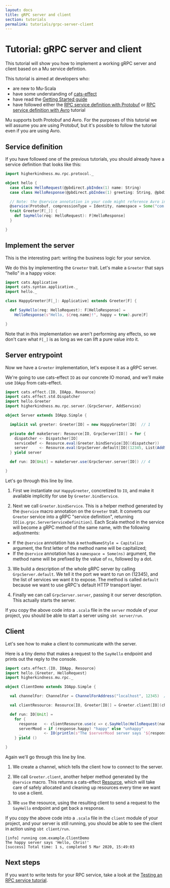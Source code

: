 ```yaml
---
layout: docs
title: gRPC server and client
section: tutorials
permalink: tutorials/grpc-server-client
---
```


# Tutorial: gRPC server and client

This tutorial will show you how to implement a working gRPC server and client
based on a Mu service defintion.

This tutorial is aimed at developers who:

* are new to Mu-Scala
* have some understanding of [cats-effect]
* have read the [Getting Started guide](../getting-started)
* have followed either the [RPC service definition with Protobuf](service-definition/protobuf) or 
  [RPC service definition with Avro](service-definition/avro) tutorial

Mu supports both Protobuf and Avro. For the purposes of this tutorial we will
assume you are using Protobuf, but it's possible to follow the tutorial even if
you are using Avro.

## Service definition

If you have followed one of the previous tutorials, you should already have a
service definition that looks like this:

```scala mdoc:silent
import higherkindness.mu.rpc.protocol._

object hello {
  case class HelloRequest(@pbdirect.pbIndex(1) name: String)
  case class HelloResponse(@pbdirect.pbIndex(1) greeting: String, @pbdirect.pbIndex(2) happy: Boolean)

  // Note: the @service annotation in your code might reference Avro instead of Protobuf
  @service(Protobuf, compressionType = Identity, namespace = Some("com.example"))
  trait Greeter[F[_]] {
    def SayHello(req: HelloRequest): F[HelloResponse]
  }

}
```

## Implement the server

This is the interesting part: writing the business logic for your service.

We do this by implementing the `Greeter` trait. Let's make a `Greeter` that says
"hello" in a happy voice:

```scala mdoc:silent
import cats.Applicative
import cats.syntax.applicative._
import hello._

class HappyGreeter[F[_]: Applicative] extends Greeter[F] {

  def SayHello(req: HelloRequest): F[HelloResponse] =
    HelloResponse(s"Hello, ${req.name}!", happy = true).pure[F]

}
```

Note that in this implementation we aren't performing any effects, so we don't
care what `F[_]` is as long as we can lift a pure value into it.

## Server entrypoint

Now we have a `Greeter` implementation, let's expose it as a gRPC server.

We're going to use cats-effect `IO` as our concrete IO monad, and we'll make use
`IOApp` from cats-effect.

```scala mdoc:silent
import cats.effect.{IO, IOApp, Resource}
import cats.effect.std.Dispatcher
import hello.Greeter
import higherkindness.mu.rpc.server.{GrpcServer, AddService}

object Server extends IOApp.Simple {

  implicit val greeter: Greeter[IO] = new HappyGreeter[IO]  // 1

  private def makeServer: Resource[IO, GrpcServer[IO]] = for {
    dispatcher <- Dispatcher[IO]
    serviceDef <- Resource.eval(Greeter.bindService[IO](dispatcher))                          // 2
    server     <- Resource.eval(GrpcServer.default[IO](12345, List(AddService(serviceDef))))  // 3
  } yield server

  def run: IO[Unit] = makeServer.use(GrpcServer.server[IO]) // 4

}
```

Let's go through this line by line.

1. First we instantiate our `HappyGreeter`, concretized to `IO`, and make it
   available implicitly for use by `Greeter.bindService`.

2. Next we call `Greeter.bindService`. This is a helper method generated by the
   `@service` macro annotation on the `Greeter` trait. It converts our `Greeter`
   service into a gRPC "service definition", returning
   `IO[io.grpc.ServerServiceDefinition]`. 
   Each Scala method in the service will become a gRPC method of the same name,
   with the following adjustments:
  - If the `@service` annotation has a `methodNameStyle = Capitalize` argument,
    the first letter of the method name will be capitalized;
  - If the `@service` annotation has a `namespace = Some(ns)` argument, 
    the method name will be prefixed by the value of `ns`, followed by a dot.

3. We build a description of the whole gRPC server by calling
   `GrpcServer.default`. We tell it the port we want to run on (12345), and the
   list of services we want it to expose. The method is called `default` because
   we want to use gRPC's default HTTP transport layer.

4. Finally we can call `GrpcServer.server`, passing it our server description.
   This actually starts the server.

If you copy the above code into a `.scala` file in the `server` module of your
project, you should be able to start a server using `sbt server/run`.

## Client

Let's see how to make a client to communicate with the server.

Here is a tiny demo that makes a request to the `SayHello` endpoint and
prints out the reply to the console.

```scala mdoc:silent
import cats.effect.{IO, IOApp, Resource}
import hello.{Greeter, HelloRequest}
import higherkindness.mu.rpc._

object ClientDemo extends IOApp.Simple {

  val channelFor: ChannelFor = ChannelForAddress("localhost", 12345)  // 1

  val clientResource: Resource[IO, Greeter[IO]] = Greeter.client[IO](channelFor)  // 2

  def run: IO[Unit] =
    for {
      response   <- clientResource.use(c => c.SayHello(HelloRequest(name = "Chris")))  // 3
      serverMood = if (response.happy) "happy" else "unhappy"
      _          <- IO(println(s"The $serverMood server says '${response.greeting}'"))
    } yield ()

}
```

Again we'll go through this line by line.

1. We create a channel, which tells the client how to connect to the server.

2. We call `Greeter.client`, another helper method generated by the `@service`
   macro. This returns a cats-effect
   [Resource](https://typelevel.org/cats-effect/datatypes/resource.html), which
   will take care of safely allocated and cleaning up resources every time we
   want to use a client.

3. We `use` the resource, using the resulting client to send a request to the
   `SayHello` endpoint and get back a response.

If you copy the above code into a `.scala` file in the `client` module of your
project, and your server is still running, you should be able to see the client
in action using `sbt client/run`.

```
[info] running com.example.ClientDemo
The happy server says 'Hello, Chris!'
[success] Total time: 1 s, completed 5 Mar 2020, 15:49:03
```

## Next steps

If you want to write tests for your RPC service, take a look at the [Testing an RPC service tutorial](testing-rpc-service).

[cats-effect]: https://typelevel.org/cats-effect/
[gRPC]: https://grpc.io/
[Protocol Buffers]: https://developers.google.com/protocol-buffers
